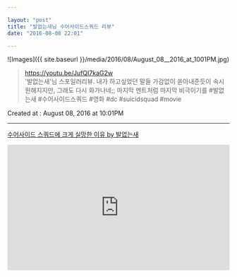 ```yaml
---

layout: "post"  
title: "발없는새님 수어사이드스쿼드 리뷰"  
date: "2016-08-08 22:01"

---
```


![Images]({{ site.baseurl }}/media/2016/08/August_08__2016_at_1001PM.jpg)

> https://youtu.be/JufQI7kaG2w  
> '발없는새'님 스포일러리뷰. 내가 하고싶었던 말들 가감없이 쏟아내준듯이 속시원해지지만, 그래도 다시 화가나네;; 마지막 멘트처럼 마지막 비극이기를 #발없는새 #수어사이드스쿼드 #영화 #dc #suicidsquad #movie

Created at : August 08, 2016 at 10:01PM

---

[수어사이드 스쿼드에 크게 실망한 이유 by 발없는새](http://youtu.be/JufQI7kaG2w)

<style>.embed-container { position: relative; padding-bottom: 56.25%; height: 0; overflow: hidden; max-width: 100%; } .embed-container iframe, .embed-container object, .embed-container embed { position: absolute; top: 0; left: 0; width: 100%; height: 100%; }</style><div class='embed-container'><iframe src='https://www.youtube.com/embed//JufQI7kaG2w' frameborder='0' allowfullscreen></iframe></div>

